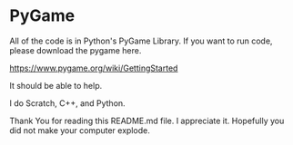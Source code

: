 # PyGame
All of the code is in Python's PyGame Library. If you want to run code, please download the pygame here. 

https://www.pygame.org/wiki/GettingStarted 

It should be able to help. 

I do Scratch, C++, and Python. 

Thank You for reading this README.md file. I appreciate it. Hopefully you did not make your computer explode. 
